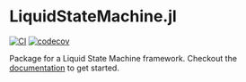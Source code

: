 # LiquidStateMachine.jl

[![CI](https://github.com/GuillaumeLam/LiquidStateMachine.jl/actions/workflows/CI.yml/badge.svg?branch=main)](https://github.com/GuillaumeLam/LiquidStateMachine.jl/actions/workflows/CI.yml)
[![codecov](https://codecov.io/gh/GuillaumeLam/LiquidStateMachine.jl/branch/main/graph/badge.svg?token=253C4QPX45)](https://codecov.io/gh/GuillaumeLam/LiquidStateMachine.jl)

Package for a Liquid State Machine framework.
Checkout the [documentation](http://www.guillaumelam.com/LiquidStateMachine.jl/dev/) to get started.
